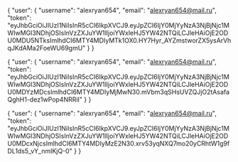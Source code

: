 {
    "user": {
        "username": "alexryan654",
        "email": "alexryan654@mail.ru",
        "token": "eyJhbGciOiJIUzI1NiIsInR5cCI6IkpXVCJ9.eyJpZCI6IjY0MjYyNzA3NjBjNjc1MWIwMGI3NDhjOSIsInVzZXJuYW1lIjoiYWxleHJ5YW42NTQiLCJleHAiOjE2ODU0MDU5NTksImlhdCI6MTY4MDIyMTk1OX0.HY7Hyr_AYZmstworZX5ysArVhqJKdAMa2FoeWU69gmU"
    }
}

{
    "user": {
        "username": "alexryan654",
        "email": "alexryan654@mail.ru",
        "token": "eyJhbGciOiJIUzI1NiIsInR5cCI6IkpXVCJ9.eyJpZCI6IjY0MjYyNzA3NjBjNjc1MWIwMGI3NDhjOSIsInVzZXJuYW1lIjoiYWxleHJ5YW42NTQiLCJleHAiOjE2ODU0MDYzMDcsImlhdCI6MTY4MDIyMjMwN30.mVbm3qSHsUVZQJjO2tAsafaQghH1-dez1wPop4NRRiI"
    }
}

{
    "user": {
        "username": "alexryan654",
        "email": "alexryan654@mail.ru",
        "token": "eyJhbGciOiJIUzI1NiIsInR5cCI6IkpXVCJ9.eyJpZCI6IjY0MjYyNzA3NjBjNjc1MWIwMGI3NDhjOSIsInVzZXJuYW1lIjoiYWxleHJ5YW42NTQiLCJleHAiOjE2ODU0MDcxNjcsImlhdCI6MTY4MDIyMzE2N30.xrv53yqNXQ7mo20yCRhtW1g9fDL1ds5_vY_nmIKjQ-0"
    }
}